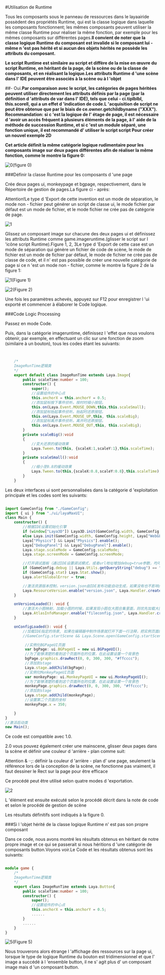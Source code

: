 #Utilisation de Runtime

Tous les composants sous le panneau de ressources dans le layaairide possèdent des propriétés Runtime, qui est la classe logique dans laquelle les composants fonctionnent; les mêmes composants peuvent utiliser la même classe Runtime pour réaliser la même fonction, par exemple pour les mêmes composants sur différentes pages.**Il convient de noter que la classe logique Runtime du composant est invalide si le composant lui - même n 'est pas hérité et si aucun des objets hérités ne possède les attributs du composant.**

**Le script Runtime est similaire au script et diffère de la mise en œuvre du script Runtime, en héritant de la page, de la scène ou de la classe de composants, et en réalisant la logique.Les attributs Runtime d 'une scène dans l' IDE peuvent être associés à la scène ou à l 'objet**

##- Oui.**Par comparaison avec le script, les catégories de pages héritées peuvent utiliser directement les attributs définis par la page (par la définition d 'attributs de var dans l' IDE), tels que celui - ci.tiplblbl, this.scorell, qui a un effet d 'indication de code.L 'acquisition de script ne peut être obtenue que par le biais de ce.owner.getchildbyname ("XXX").** **Recommandation: si c 'est la logique de l' étage de page, il est nécessaire d 'avoir un accès fréquent à plusieurs éléments de la page, à l' aide de la méthode de succession Runtime, et si c 'est un module séparé, une fonction unique, il est recommandé d' utiliser le script script Pour créer un nouvel exemple 2D**

**Cet article définit la même catégorie logique rudimentaire pour les composants image sur deux pages différentes afin de réaliser la même fonction, comme le montre la figure 0:**

![0](img\0.gif)(figure 0)

###Définir la classe Runtime pour les composants d 'une page

Crée deux pages ui, monkeypage et bgpage, respectivement, dans le Répertoire de gestion de pages.La figure ci - après:

Attention!Le type d 'Export de cette invention est un mode de séparation, le mode non - fichier peut générer un script de classe ui, le mode fichier par défaut est un mode de fichier, et le mode fichier ne crée pas de catégorie de page.

![1](img\ide1.png)

Glissez un composant image sur chacune des deux pages ui et définissez les attributs Runtime comme game.imageruntime.(glisser le script sur l 'icône script Runtime).Figure 1, 2, 3Le type d 'Export de cette case est un mode de séparation qui génère un fichier de code de scène, le mode de fichier est un mode de fichier par défaut, le mode de fichier ne crée pas de classe de code, et il n' est pas possible de créer une nouvelle catégorie de page si ce n 'est un mode non - fichier, comme le montre la figure 2 de la figure 1:

![1](img\ide3.png)(Figure 1)

![2](img\ide2.png)(Figure 2)

Une fois les paramètres achevés, appuyez sur F12 pour enregistrer l 'ui exporté et commencer à élaborer le Code logique.



###Code Logic Processing

Passez en mode Code.

Puis, dans la catégorie imageruntime, définissez l 'effet que nous voulons obtenir, par exemple, en effectuant un clic sur une fonction de zoom (similaire à un bouton), tous les codes étant les suivants:


```typescript


    /*
    ImageRunTime逻辑类 
    */
    export default class ImageRunTime extends Laya.Image{
        public scaleTime:number = 100;
        constructor() {
            super();
            //设置组件的中心点
			this.anchorX = this.anchorY = 0.5;
			//添加鼠标按下事件侦听。按时时缩小按钮。
			this.on(Laya.Event.MOUSE_DOWN,this,this.scaleSmall);
			//添加鼠标抬起事件侦听。抬起时还原按钮。
			this.on(Laya.Event.MOUSE_UP,this, this.scaleBig);
			//添加鼠标离开事件侦听。离开时还原按钮。
			this.on(Laya.Event.MOUSE_OUT,this, this.scaleBig);
        }
        private scaleBig():void
		{
			//变大还原的缓动效果
			Laya.Tween.to(this, {scaleX:1,scaleY:1},this.scaleTime);
		}
		private scaleSmall():void
		{
			//缩小至0.8的缓动效果
			Laya.Tween.to(this,{scaleX:0.8,scaleY:0.8},this.scaleTime);
		}
    }

```


Les deux interfaces ui sont personnalisées dans la catégorie d 'exploitation principale et les codes sont les suivants:


```typescript

import GameConfig from "./GameConfig";
import { ui } from "./ui/layaMaxUI";
class Main {
	constructor() {
		//根据IDE设置初始化引擎		
		if (window["Laya3D"]) Laya3D.init(GameConfig.width, GameConfig.height);
		else Laya.init(GameConfig.width, GameConfig.height, Laya["WebGL"]);
		Laya["Physics"] && Laya["Physics"].enable();
		Laya["DebugPanel"] && Laya["DebugPanel"].enable();
		Laya.stage.scaleMode = GameConfig.scaleMode;
		Laya.stage.screenMode = GameConfig.screenMode;

		//打开调试面板（通过IDE设置调试模式，或者url地址增加debug=true参数，均可打开调试面板）
		if (GameConfig.debug || Laya.Utils.getQueryString("debug") == "true") Laya.enableDebugPanel();
		if (GameConfig.stat) Laya.Stat.show();
		Laya.alertGlobalError = true;

		//激活资源版本控制，version.json由IDE发布功能自动生成，如果没有也不影响后续流程
		Laya.ResourceVersion.enable("version.json", Laya.Handler.create(this, this.onVersionLoaded), Laya.ResourceVersion.FILENAME_VERSION);
	}

	onVersionLoaded(): void {
		//激活大小图映射，加载小图的时候，如果发现小图在大图合集里面，则优先加载大图合集，而不是小图
		Laya.AtlasInfoManager.enable("fileconfig.json", Laya.Handler.create(this, this.onConfigLoaded));
	}

	onConfigLoaded(): void {
		//加载IDE指定的场景, 如果在编辑器中制作场景就打开下面一行注释，把实例页面的代码注掉
		//GameConfig.startScene && Laya.Scene.open(GameConfig.startScene);

		 //实例化BGPageUI页面
		 var bgPage: ui.BGPageUI = new ui.BGPageUI();
		 //为了能够清楚的看到这个页面所在的位置，在此设置设置一个背景色
		 bgPage.graphics.drawRect(0, 0, 300, 300, "#ffcccc");
		 //添加到stage
		 Laya.stage.addChild(bgPage);
		 //实例化MonkeyPageUI页面
		 var monkeyPage: ui.MonkeyPageUI = new ui.MonkeyPageUI();
		 //为了能够清楚的看到这个页面所在的位置，在此设置设置一个背景色
		 monkeyPage.graphics.drawRect(0, 0, 300, 300, "#ffcccc");
		 //添加到stage
		 Laya.stage.addChild(monkeyPage);
		 //设置第二个页面的坐标
		 monkeyPage.x = 350;

	}
}
//激活启动类
new Main();
```


Ce code est compatible avec 1.0.

2.0 vous pouvez également créer une mainscene, glisser deux pages dans la scène et définir une couleur d 'arrière - plan comme suit:

Attention & ‧‧;: définir la couleur d 'arrière - plan d' une page, seulement la référence lors de la conception de la scène, ne fonctionne pas vraiment, il faut dessiner le Rect sur la page pour être efficace

Ce procédé peut être utilisé selon quatre modes d 'exportation.

![2](img\ide4.png)

L 'élément est ensuite exécuté selon le procédé décrit dans la note de code et selon le procédé de gestion de scène

Les résultats définitifs sont indiqués à la figure 0.



###Si l 'objet hérité de la classe logique Runtime n' est pas son propre composant

Dans ce code, nous avons montré les résultats obtenus en héritant de notre propre image et ce qui se passerait si nous héritions d 'une catégorie de composants button.Voyons voir.Le Code et les résultats obtenus sont les suivants:


```typescript

module game {
    /*
    ImageRunTime逻辑类 
    */
    export class ImageRunTime extends Laya.Button{
        public scaleTime:number = 100;
        constructor() {
            super();
            //设置组件的中心点
			this.anchorX = this.anchorY = 0.5;
			......
        }
        ......
    }
}
```


![5](img\5.gif)(Figure 5)

Nous trouverons alors étrange l 'affichage des ressources sur la page ui, lorsque le type de logique Runtime du bouton est tridimensionnel et que l' image a succédé à l 'ensemble button, il ne s' agit plus d' un composant image mais d 'un composant button.

